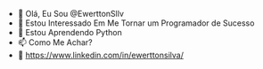 - 👋 Olá, Eu Sou @EwerttonSllv
- 👀 Estou Interessado Em Me Tornar um Programador de Sucesso
- 🌱 Estou Aprendendo Python
- 📫 Como Me Achar?
- 👾 https://www.linkedin.com/in/ewerttonsilva/
